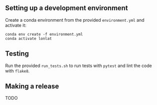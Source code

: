 ## Setting up a development environment

Create a conda environment from the provided `environment.yml` and activate it:

```
conda env create -f environment.yml
conda activate lonlat
```

## Testing

Run the provided `run_tests.sh` to run tests with `pytest` and lint the code
with `flake8`.


## Making a release

TODO
